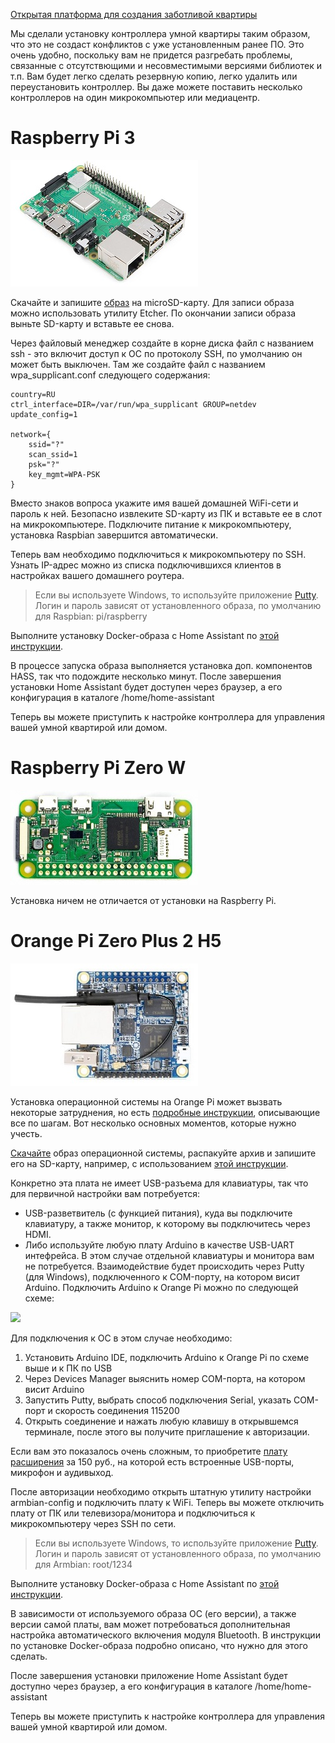 [Открытая платформа для создания заботливой квартиры](http://cutecare.ru)

Мы сделали установку контроллера умной квартиры таким образом, что это не создаст конфликтов с уже установленным ранее ПО. Это очень удобно, поскольку вам не придется разгребать проблемы, связанные с отсутствющими и несовместимыми версиями библиотек и т.п. Вам будет легко сделать резервную копию, легко удалить или переустановить контроллер. Вы даже можете поставить несколько контроллеров на один микрокомпьютер или медиацентр.

# Raspberry Pi 3

[<img src="https://github.com/cutecare/cutecare-docs/blob/master/images/rpi3b.jpg?raw=true" alt="Плата микрокомпьютера Raspberry Pi 3">](https://rover.ebay.com/rover/1/711-53200-19255-0/1?icep_id=114&ipn=icep&toolid=20004&campid=5338218090&mpre=https%3A%2F%2Fwww.ebay.com%2Fitm%2FNew-Raspberry-Pi-3-Model-B-Starter-Kit-With-Black-Case-Cooling-Fan-Heatsinks%2F172597995714%3FssPageName%3DSTRK%253AMEBIDX%253AIT%26_trksid%3Dp2060353.m2749.l2649)

Скачайте и запишите [образ](https://www.raspberrypi.org/downloads/raspbian/) на microSD-карту. Для записи образа можно использовать утилиту Etcher. По окончании записи образа выньте SD-карту и вставьте ее снова. 

Через файловый менеджер создайте в корне диска файл с названием ssh - это включит доступ к ОС по протоколу SSH, по умолчанию он может быть выключен. Там же создайте файл с названием wpa_supplicant.conf следующего содержания:
```
country=RU
ctrl_interface=DIR=/var/run/wpa_supplicant GROUP=netdev
update_config=1

network={
    ssid="?"
    scan_ssid=1
    psk="?"
    key_mgmt=WPA-PSK
}
```
Вместо знаков вопроса укажите имя вашей домашней WiFi-сети и пароль к ней. Безопасно извлеките SD-карту из ПК и вставьте ее в слот на микрокомпьютере. Подключите питание к микрокомпьютеру, установка Raspbian завершится автоматически. 

Теперь вам необходимо подключиться к микрокомпьютеру по SSH. Узнать IP-адрес можно из списка подключившихся клиентов в настройках вашего домашнего роутера.

> Если вы используете Windows, то используйте приложение [Putty](http://www.putty.org/).
> Логин и пароль зависят от установленного образа, по умолчанию для Raspbian: pi/raspberry

Выполните установку Docker-образа c Home Assistant по [этой инструкции](https://github.com/cutecare/rpi-home-assistant).

В процессе запуска образа выполняется установка доп. компонентов HASS, так что подождите несколько минут. После завершения установки  Home Assistant будет доступен через браузер, а его конфигурация в каталоге /home/home-assistant

Теперь вы можете приступить к настройке контроллера для управления вашей умной квартирой или домом.

# Raspberry Pi Zero W

[<img src="https://github.com/cutecare/cutecare-docs/blob/master/images/rpizerow.jpg?raw=true" alt="Плата микрокомпьютера Raspberry Pi Zero W">](https://www.ebay.com/itm/Raspberry-Pi-Zero-W-Board-1GHz-CPU-512MB-RAM-with-Built-in-WIFI-Bluetooth/192636087905?ssPageName=STRK%3AMEBIDX%3AIT&_trksid=p2057872.m2749.l2649)

Установка ничем не отличается от установки на Raspberry Pi.

# Orange Pi Zero Plus 2 H5

[<img src="https://github.com/cutecare/cutecare-docs/blob/master/images/orangepi.jpg?raw=true" alt="Плата микрокомпьютера Orange Pi Zero Plus 2">](https://rover.ebay.com/rover/1/711-53200-19255-0/1?icep_id=114&ipn=icep&toolid=20004&campid=5338218090&mpre=https%3A%2F%2Fwww.ebay.com%2Fitm%2F322810577492)

Установка операционной системы на Orange Pi может вызвать некоторые затруднения, но есть [подробные инструкции](https://theturingsingularity.com/orange-pi-zero-plus-2-h5-resources/), описывающие все по шагам. Вот несколько основных моментов, которые нужно учесть.

[Скачайте](https://www.armbian.com/orange-pi-zero-2-h5/) образ операционной системы, распакуйте архив и запишите его на SD-карту, например, с использованием [этой инструкции](http://orangepi.su/content.php?p=68&c=Ustanovka%20vsekh%20OS%20krome%20Android%20na%20Orange%20Pi).

Конкретно эта плата не имеет USB-разъема для клавиатуры, так что для первичной настройки вам потребуется:

* USB-разветвитель (с функцией питания), куда вы подключите клавиатуру, а также монитор, к которому вы подключитесь через HDMI.
* Либо используйте любую плату Arduino в качестве USB-UART интефрейса. В этом случае отдельной клавиатуры и монитора вам не потребуется. Взаимодействие будет происходить через Putty (для Windows), подключенного к COM-порту, на котором висит Arduino. Подключить Arduino к Orange Pi можно по следующей схеме:

<img src="https://github.com/cutecare/cutecare-docs/blob/master/images/OrangePiTTL_bb.png?raw=true" width="500">

Для подключения к ОС в этом случае необходимо:

1. Установить Arduino IDE, подключить Arduino к Orange Pi по схеме выше и к ПК по USB
2. Через Devices Manager выяснить номер COM-порта, на котором висит Arduino
3. Запустить Putty, выбрать способ подключения Serial, указать COM-порт и скорость соединения 115200
4. Открыть соединение и нажать любую клавишу в открывшемся терминале, после этого вы получите приглашение к авторизации.

Если вам это показалось очень сложным, то приобретите [плату расширения](https://www.ebay.com/itm/Orange-Pi-Zero-Specialized-Expansion-USB-Board-PC-IO-for-Microphone/322487501134?ssPageName=STRK%3AMEBIDX%3AIT&_trksid=p2057872.m2749.l2649) за 150 руб., на которой есть встроенные USB-порты, микрофон и аудивыход.

После авторизации необходимо открыть штатную утилиту настройки armbian-config и подключить плату к WiFi. Теперь вы можете отключить плату от ПК или телевизора/монитора и подключиться к микрокомпьютеру через SSH по сети. 

> Если вы используете Windows, то используйте приложение [Putty](http://www.putty.org/).
> Логин и пароль зависят от установленного образа, по умолчанию для Armbian: root/1234

Выполните установку Docker-образа c Home Assistant по [этой инструкции](https://github.com/cutecare/opi-home-assistant). 

В зависимости от используемого образа ОС (его версии), а также версии самой платы, вам может потребоваться дополнительная настройка автоматического включения модуля Bluetooth. В инструкции по установке Docker-образа подробно описано, что нужно для этого сделать.

После завершения установки приложение Home Assistant будет доступно через браузер, а его конфигурация в каталоге /home/home-assistant

Теперь вы можете приступить к настройке контроллера для управления вашей умной квартирой или домом.
